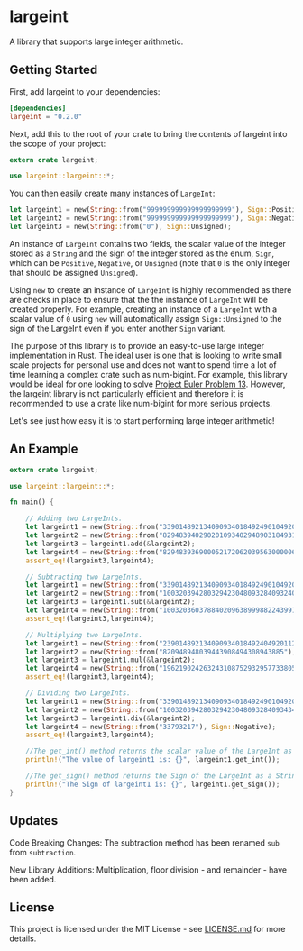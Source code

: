 # largeint
A library that supports large integer arithmetic.

## Getting Started
First, add largeint to your dependencies:
```toml
[dependencies]
largeint = "0.2.0"
```
Next, add this to the root of your crate to bring the contents of largeint into the scope of your project:
```rust
extern crate largeint;

use largeint::largeint::*;
```

You can then easily create many instances of `LargeInt`:
```rust
let largeint1 = new(String::from("999999999999999999999"), Sign::Positive);
let largeint2 = new(String::from("999999999999999999999"), Sign::Negative);
let largeint3 = new(String::from("0"), Sign::Unsigned);
```
An instance of `LargeInt` contains two fields, the scalar value of the integer stored as a `String` and the sign of the integer stored as the enum, `Sign`, which can be `Positive`, `Negative`, or `Unsigned` (note that `0` is the only integer that should be assigned `Unsigned`).

Using `new` to create an instance of `LargeInt` is highly recommended as there are checks in place to ensure that the the instance of `LargeInt` will be created properly. For example, creating an instance of a `LargeInt` with a scalar value of `0` using `new` will automatically assign `Sign::Unsigned` to the sign of the LargeInt even if you enter another `Sign` variant.

The purpose of this library is to provide an easy-to-use large integer implementation in Rust.
The ideal user is one that is looking to write small scale projects for personal use and does
not want to spend time a lot of time learning a complex crate such as num-bigint. For example,
this library would be ideal for one looking to solve [Project Euler Problem 13](https://projecteuler.net/problem=13).
However, the largeint library is not particularly efficient and therefore it is recommended to use
a crate like num-bigint for more serious projects.

Let's see just how easy it is to start performing large integer arithmetic!

## An Example

```rust
extern crate largeint;

use largeint::largeint::*;

fn main() {

    // Adding two LargeInts.
    let largeint1 = new(String::from("33901489213409093401849249010492000112"), Sign::Positive);
    let largeint2 = new(String::from("8294839402902010934029489031849310009324234230"), Sign::Negative);
    let largeint3 = largeint1.add(&largeint2);
    let largeint4 = new(String::from("8294839369000521720620395630000060998832234118"), Sign::Negative);
    assert_eq!(largeint3,largeint4);

    // Subtracting two LargeInts.
    let largeint1 = new(String::from("33901489213409093401849249010492000112"), Sign::Negative);
    let largeint2 = new(String::from("100320394280329423048093284093240234809833999"), Sign::Negative);
    let largeint3 = largeint1.sub(&largeint2);
    let largeint4 = new(String::from("100320360378840209638999882243991224317833887"), Sign::Positive);
    assert_eq!(largeint3,largeint4);

    // Multiplying two LargeInts.
    let largeint1 = new(String::from("239014892134090934018492404920112"), Sign::Negative);
    let largeint2 = new(String::from("820948948039443908494308943885"), Sign::Negative);
    let largeint3 = largeint1.mul(&largeint2);
    let largeint4 = new(String::from("196219024263243108752932957733805138559777844813650340515915120"), Sign::Positive);
    assert_eq!(largeint3,largeint4);

    // Dividing two LargeInts.
    let largeint1 = new(String::from("33901489213409093401849249010492088384894374938712"), Sign::Positive);
    let largeint2 = new(String::from("1003203942803294230480932840934343489333999"), Sign::Negative);
    let largeint3 = largeint1.div(&largeint2);
    let largeint4 = new(String::from("33793217"), Sign::Negative);
    assert_eq!(largeint3,largeint4);

    //The get_int() method returns the scalar value of the LargeInt as a String.
    println!("The value of largeint1 is: {}", largeint1.get_int());

    //The get_sign() method returns the Sign of the LargeInt as a String.
    println!("The Sign of largeint1 is: {}", largeint1.get_sign());
}

```
## Updates
Code Breaking Changes:
The subtraction method has been renamed `sub` from  `subtraction`.

New Library Additions:
Multiplication, floor division - and remainder - have been added.  

## License
This project is licensed under the MIT License - see [LICENSE.md](https://github.com/Starfunk/largeint/blob/master/LICENSE) for more details.
